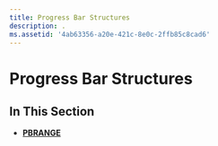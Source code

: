 ```yaml
---
title: Progress Bar Structures
description: .
ms.assetid: '4ab63356-a20e-421c-8e0c-2ffb85c8cad6'
---
```


# Progress Bar Structures

## In This Section

-   [**PBRANGE**](pbrange.md)

 

 




